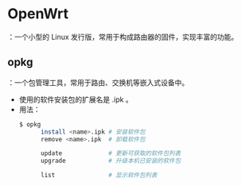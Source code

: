 # OpenWrt

：一个小型的 Linux 发行版，常用于构成路由器的固件，实现丰富的功能。

## opkg

：一个包管理工具，常用于路由、交换机等嵌入式设备中。
- 使用的软件安装包的扩展名是 .ipk 。
- 用法：
  ```sh
  $ opkg
        install <name>.ipk # 安装软件包
        remove <name>.ipk  # 卸载软件包

        update             # 更新可获取的软件包列表
        upgrade            # 升级本机已安装的软件包

        list               # 显示软件包列表
  ```

